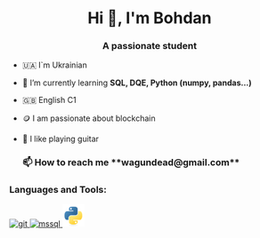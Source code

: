 <h1 align="center">Hi 👋, I'm Bohdan</h1>
<h3 align="center">A passionate student</h3>

- 🇺🇦 I`m Ukrainian
  
- 🌱 I’m currently learning **SQL, DQE, Python (numpy, pandas...)**

- 🇬🇧 English C1

- 🪙 I am passionate about blockchain

- 🎸 I like playing guitar

  <h3 align="left">📫 How to reach me **wagundead@gmail.com**</h3>


<h3 align="left">Languages and Tools:</h3>
<p align="left"> <a href="https://git-scm.com/" target="_blank" rel="noreferrer"> <img src="https://www.vectorlogo.zone/logos/git-scm/git-scm-icon.svg" alt="git" width="40" height="40"/> </a> <a href="https://www.microsoft.com/en-us/sql-server" target="_blank" rel="noreferrer"> <img src="https://www.svgrepo.com/show/303229/microsoft-sql-server-logo.svg" alt="mssql" width="40" height="40"/> </a> <a href="https://www.python.org" target="_blank" rel="noreferrer"> <img src="https://raw.githubusercontent.com/devicons/devicon/master/icons/python/python-original.svg" alt="python" width="40" height="40"/> </a> </p>

